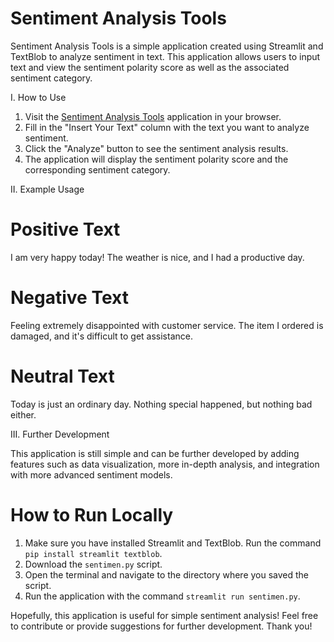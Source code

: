 # Sentiment Analysis Tools #

Sentiment Analysis Tools is a simple application created using Streamlit and TextBlob to analyze sentiment in text.
This application allows users to input text and view the sentiment polarity score as well as the associated sentiment category.

I. How to Use

1. Visit the [Sentiment Analysis Tools](https://link-to-the-app-here) application in your browser.
2. Fill in the "Insert Your Text" column with the text you want to analyze sentiment.
3. Click the "Analyze" button to see the sentiment analysis results.
4. The application will display the sentiment polarity score and the corresponding sentiment category.

II. Example Usage
# Positive Text
I am very happy today! The weather is nice, and I had a productive day.

# Negative Text
Feeling extremely disappointed with customer service. The item I ordered is damaged, and it's difficult to get assistance.

# Neutral Text
Today is just an ordinary day. Nothing special happened, but nothing bad either.

III. Further Development

This application is still simple and can be further developed by adding features such as data visualization, more in-depth analysis, and integration with more advanced sentiment models.

# How to Run Locally

1. Make sure you have installed Streamlit and TextBlob. Run the command `pip install streamlit textblob`.
2. Download the `sentimen.py` script.
3. Open the terminal and navigate to the directory where you saved the script.
4. Run the application with the command `streamlit run sentimen.py`.

Hopefully, this application is useful for simple sentiment analysis! Feel free to contribute or provide suggestions for further development. Thank you!
